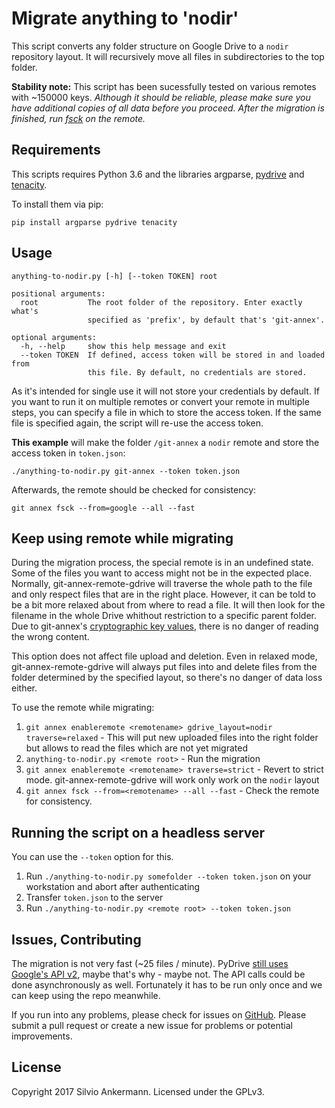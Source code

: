 # Migrate anything to 'nodir'

This script converts any folder structure on Google Drive to a `nodir` repository layout. It will recursively move all files in subdirectories to the top folder.

__Stability note:__ This script has been sucessfully tested on various remotes with ~150000 keys. _Although it should be reliable, please make sure you have additional copies of all data before you proceed. After the migration is finished, run [fsck](https://git-annex.branchable.com/git-annex-fsck/) on the remote._

## Requirements
This scripts requires Python 3.6 and the libraries argparse, [pydrive](https://github.com/googledrive/PyDrive) and [tenacity](https://github.com/jd/tenacity).

To install them via pip:

`pip install argparse pydrive tenacity`

## Usage

```
anything-to-nodir.py [-h] [--token TOKEN] root

positional arguments:
  root           The root folder of the repository. Enter exactly what's
                 specified as 'prefix', by default that's 'git-annex'.

optional arguments:
  -h, --help     show this help message and exit
  --token TOKEN  If defined, access token will be stored in and loaded from
                 this file. By default, no credentials are stored.
```
As it's intended for single use it will not store your credentials by default. If you want to run it on multiple remotes or convert your remote in multiple steps, you can specify a file in which to store the access token. If the same file is specified again, the script will re-use the access token.

__This example__ will make the folder `/git-annex` a `nodir` remote and store the access token in `token.json`:

` ./anything-to-nodir.py git-annex --token token.json `

Afterwards, the remote should be checked for consistency:

`git annex fsck --from=google --all --fast`


## Keep using remote while migrating

During the migration process, the special remote is in an undefined state. Some of the files you want to access might not be in the expected place. Normally, git-annex-remote-gdrive will traverse the whole path to the file and only respect files that are in the right place. However, it can be told to be a bit more relaxed about from where to read a file. It will then look for the filename in the whole Drive whithout restriction to a specific parent folder. Due to git-annex's [cryptographic key values](http://git-annex.branchable.com/backends/), there is no danger of reading the wrong content.

This option does not affect file upload and deletion. Even in relaxed mode, git-annex-remote-gdrive will always put files into and delete files from the folder determined by the specified layout, so there's no danger of data loss either.

To use the remote while migrating:

1. `git annex enableremote <remotename> gdrive_layout=nodir traverse=relaxed` - This will put new uploaded files into the right folder but allows to read the files which are not yet migrated
2. `anything-to-nodir.py <remote root>` - Run the migration
3. `git annex enableremote <remotename> traverse=strict` - Revert to strict mode. git-annex-remote-gdrive will work only work on the `nodir` layout
4. `git annex fsck --from=<remotename> --all --fast` - Check the remote for consistency.

## Running the script on a headless server

You can use the `--token` option for this. 

1. Run `./anything-to-nodir.py somefolder --token token.json` on your workstation and abort after authenticating
2. Transfer `token.json` to the server
2. Run `./anything-to-nodir.py <remote root> --token token.json`

## Issues, Contributing

The migration is not very fast (~25 files / minute). PyDrive [still uses Google's API v2](https://github.com/googledrive/PyDrive/issues/99#issuecomment-314091631), maybe that's why - maybe not. The API calls could be done asynchronously as well. Fortunately it has to be run only once and we can keep using the repo meanwhile.

If you run into any problems, please check for issues on [GitHub](https://github.com/Lykos153/git-annex-remote-gdrive/issues).
Please submit a pull request or create a new issue for problems or potential improvements.

## License

Copyright 2017 Silvio Ankermann. Licensed under the GPLv3.
